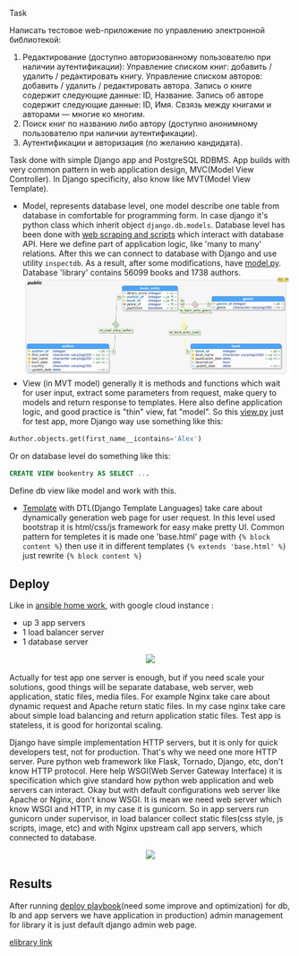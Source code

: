 Task<br>

Написать тестовое web-приложение по управлению электронной библиотекой:
1. Редактирование (доступно авторизованному пользователю при наличии аутентификации):
Управление списком книг: добавить / удалить / редактировать книгу.
Управление списком авторов: добавить / удалить / редактировать автора.
Запись о книге содержит следующие данные: ID, Название.
Запись об авторе содержит следующие данные: ID, Имя.
Свзязь между книгами и авторами — многие ко многим.
2. Поиск книг по названию либо автору (доступно анонимному пользователю при наличии аутентификации).
3. Аутентификации и авторизация (по желанию кандидата).

Task done with simple Django app and PostgreSQL RDBMS. App builds with very common pattern in web application design, MVC(Model View Controller).
In Django specificity, also know like MVT(Model View Template).
- Model, represents database level, one model describe one table from database in comfortable for programming form. 
In case django it's python class  which inherit object ```django.db.models```. 
Database level has been done with [web scraping and scripts](https://github.com/yougooo/epam_training/tree/master/Python/final_project/database) which interact with database API.
Here we define part of application logic, like 'many to many' relations. 
After this we can connect to database with Django and use  utility ```inspectdb```. 
As a result, after some modifications, have [model.py](https://github.com/yougooo/epam_training/blob/master/Python/final_project/library/books_storage/models.py).
Database 'library' contains 56099 books and 1738 authors.
![alt text](https://github.com/yougooo/epam_training/blob/master/Python/final_project/database/database_schema.png)
- View (in MVT model) generally it is methods and functions which wait for user input, extract some parameters from request, make query to models and return response to templates.
Here also define application logic, and good practice is "thin" view, fat "model". 
So this [view.py](https://github.com/yougooo/epam_training/blob/master/Python/final_project/library/books_storage/views.py) 
just for test app, more Django way use something like this: 
```python
Author.objects.get(first_name__icontains='Alex')
```
Or on database level do something like this:
```sql 
CREATE VIEW bookentry AS SELECT ... 
```
Define db view like model and work with this.
- [Template](https://github.com/yougooo/epam_training/tree/master/Python/final_project/library/templates) with DTL(Django Template Languages) take care about dynamically generation web page for user request. 
In this level used bootstrap it is html/css/js framework for easy make pretty UI. 
Common pattern for templetes it is made one 'base.html' page with ```{% block content %}``` then use it in different templates ```{% extends 'base.html' %}``` just rewrite ```{% block content %}```


## Deploy
Like in [ansible home work](https://github.com/yougooo/epam_training/tree/master/IaC/rolling-release), with google cloud instance :
- up 3 app servers
- 1 load balancer server
- 1 database server

<p align="center"><img src =http://makescreen.ru/i/0af8cfc7222b2cef0a92a1be0ccdcb.png /></p>

Actually for test app one server is enough, but if you need scale your solutions, good things will be separate database, web server, web application, static files, media files. For example Nginx take care about dynamic request and Apache return static files. In my case nginx take care about simple load balancing and return application static files. Test app is stateless, it is good for horizontal scaling. 

Django have simple implementation HTTP servers, but it is only for quick developers test, not for production. That's why we need one more HTTP server. Pure python web framework like Flask, Tornado, Django, etc, don't know HTTP protocol. Here help WSGI(Web Server Gateway Interface) it is specification which give standard how python web application and web servers can interact. Okay but with default configurations web server like Apache or Nginx, don't know WSGI. It is mean we need web server which know WSGI and HTTP, in my case it is gunicorn. So in app servers run gunicorn under supervisor, in load balancer collect static files(css style, js scripts, image, etc) and with Nginx upstream call app servers, which connected to database.

<p align="center"><img src =http://makescreen.ru/i/ebc3a8e4b84139b3d924977481dcfb.png /></p>

## Results

After running [deploy playbook](https://github.com/yougooo/epam_training/tree/master/Python/final_project/deploy/site)(need some improve and optimization) for db, lb and app servers we have application in production) admin management for library it is just default django admin web page. 

[elibrary link](http://35.198.177.248/)
